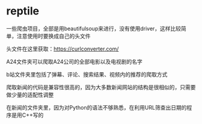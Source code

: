 # reptile
一些爬虫项目，全部是用beautifulsoup来进行，没有使用driver，这样比较简单，注意使用时要换成自己的头文件

头文件在这里获取：https://curlconverter.com/

A24文件夹可以爬取A24公司的全部电影以及电视剧的名字

b站文件夹里包括了弹幕、评论、搜索结果、视频内的推荐的爬取方式

爬取新闻的代码是兼容性很高的，因为大多数新闻网站的结构是很相似的，只需要做少量的适配性调整

在新闻的文件夹里，因为对Python的语法不够熟悉，在利用URL筛查出日期的程序是用C++写的

